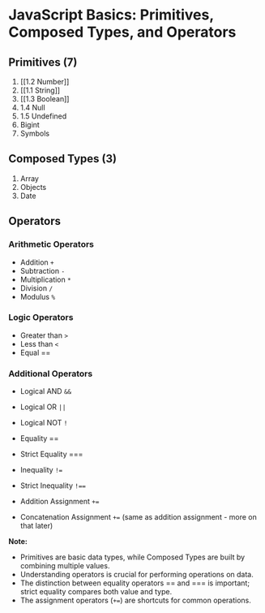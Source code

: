 # JavaScript Basics: Primitives, Composed Types, and Operators

## Primitives (7)

1. [[1.2 Number]]
2. [[1.1 String]]
3. [[1.3 Boolean]]
4. 1.4 Null
5. 1.5 Undefined
6. Bigint
7. Symbols

## Composed Types (3)

1. Array
2. Objects
3. Date

## Operators

### Arithmetic Operators

- Addition `+`
- Subtraction `-`
- Multiplication `*`
- Division `/`
- Modulus `%`

### Logic Operators

- Greater than `>`
- Less than `<`
- Equal ==

### Additional Operators

- Logical AND `&&`
    
- Logical OR `||`
    
- Logical NOT `!`
    
- Equality ==
    
- Strict Equality ===
    
- Inequality `!=`
    
- Strict Inequality `!==`
    
- Addition Assignment `+=`
    
- Concatenation Assignment `+=` (same as addition assignment - more on that later)
    

**Note:**

- Primitives are basic data types, while Composed Types are built by combining multiple values.
- Understanding operators is crucial for performing operations on data.
- The distinction between equality operators == and ===  is important; strict equality compares both value and type.
- The assignment operators (`+=`) are shortcuts for common operations.